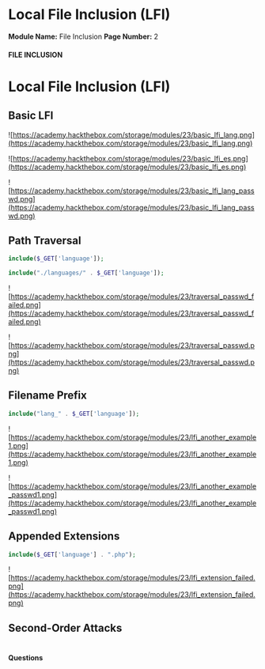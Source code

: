 <!--
 // Platform: Academy
// URL: https://academy.hackthebox.com/module/23/section/251
// Platform Version: V1
// Module ID: 23
// Module Name: File Inclusion
// Module Difficulty: Medium
// Section ID: 251
// Section Title: Local File Inclusion (LFI)
// Page Title: Hack The Box - Academy
// Page Number: 2
-->

# Local File Inclusion (LFI)

**Module Name:** File Inclusion **Page Number:** 2

#### 

#### FILE INCLUSION

# Local File Inclusion (LFI)

## Basic LFI

![https://academy.hackthebox.com/storage/modules/23/basic_lfi_lang.png](https://academy.hackthebox.com/storage/modules/23/basic_lfi_lang.png)

![https://academy.hackthebox.com/storage/modules/23/basic_lfi_es.png](https://academy.hackthebox.com/storage/modules/23/basic_lfi_es.png)

![https://academy.hackthebox.com/storage/modules/23/basic_lfi_lang_passwd.png](https://academy.hackthebox.com/storage/modules/23/basic_lfi_lang_passwd.png)

## Path Traversal

``` php
include($_GET['language']);
```

``` php
include("./languages/" . $_GET['language']);
```

![https://academy.hackthebox.com/storage/modules/23/traversal_passwd_failed.png](https://academy.hackthebox.com/storage/modules/23/traversal_passwd_failed.png)

![https://academy.hackthebox.com/storage/modules/23/traversal_passwd.png](https://academy.hackthebox.com/storage/modules/23/traversal_passwd.png)

## Filename Prefix

``` php
include("lang_" . $_GET['language']);
```

![https://academy.hackthebox.com/storage/modules/23/lfi_another_example1.png](https://academy.hackthebox.com/storage/modules/23/lfi_another_example1.png)

![https://academy.hackthebox.com/storage/modules/23/lfi_another_example_passwd1.png](https://academy.hackthebox.com/storage/modules/23/lfi_another_example_passwd1.png)

## Appended Extensions

``` php
include($_GET['language'] . ".php");
```

![https://academy.hackthebox.com/storage/modules/23/lfi_extension_failed.png](https://academy.hackthebox.com/storage/modules/23/lfi_extension_failed.png)

## Second-Order Attacks

# 

# 

#### Questions

####
